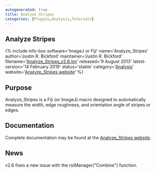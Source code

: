 ```yaml
---
autogenerated: true
title: Analyze Stripes
categories: [Plugins,Analysis,Tutorials]
---
```


## Analyze Stripes

{% include info-box software='ImageJ or Fiji'
name='Analyze_Stripes'
author='Justin R. Bickford'
maintainer='Justin R. Bickford'
filename='[Analyze_Stripes_v2.6.ijm](http://imagejdocu.tudor.lu/lib/exe/fetch.php?media=macro:analyze_stripes_v2.6.ijm)'
released='9 August 2013'
latest-version='14 February 2019'
status='stable'
category='[Analysis](Category_Analysis)'
website='[Analyze_Stripes website](http://imagejdocu.tudor.lu/doku.php?id=macro:analyze_stripes)'
%}

## Purpose

Analyze_Stripes is a Fiji (or ImageJ) macro designed to automatically measure the width, edge roughness, and orientation angle of stripes or edges.

## Documentation

Complete documentation may be found at the [Analyze_Stripes website](http://imagejdocu.tudor.lu/doku.php?id=macro:analyze_stripes).

## News

v2.6 fixes a new issue with the roiManager("Combine") function.

  
